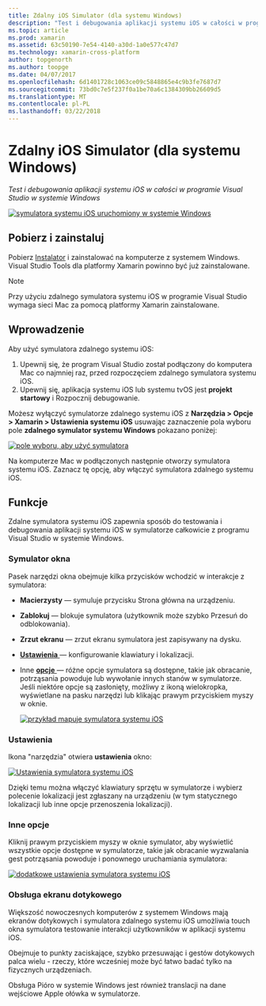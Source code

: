 ```yaml
---
title: Zdalny iOS Simulator (dla systemu Windows)
description: "Test i debugowania aplikacji systemu iOS w całości w programie Visual Studio w systemie Windows"
ms.topic: article
ms.prod: xamarin
ms.assetid: 63c50190-7e54-4140-a30d-1a0e577c47d7
ms.technology: xamarin-cross-platform
author: topgenorth
ms.author: toopge
ms.date: 04/07/2017
ms.openlocfilehash: 6d1401728c1063ce09c5848865e4c9b3fe7687d7
ms.sourcegitcommit: 73bd0c7e5f237f0a1be70a6c1384309bb26609d5
ms.translationtype: MT
ms.contentlocale: pl-PL
ms.lasthandoff: 03/22/2018
---
```

# <a name="remoted-ios-simulator-for-windows"></a>Zdalny iOS Simulator (dla systemu Windows)

_Test i debugowania aplikacji systemu iOS w całości w programie Visual Studio w systemie Windows_

[![](ios-simulator-images/hero-sml.png "symulatora systemu iOS uruchomiony w systemie Windows")](ios-simulator-images/hero.png#lightbox)

## <a name="download-and-install"></a>Pobierz i zainstaluj

Pobierz [Instalator](https://dl.xamarin.com/xamarin-simulator/Xamarin.Simulator.Installer.msi) i zainstalować na komputerze z systemem Windows. Visual Studio Tools dla platformy Xamarin powinno być już zainstalowane.

> [!NOTE]
> Przy użyciu zdalnego symulatora systemu iOS w programie Visual Studio wymaga sieci Mac za pomocą platformy Xamarin zainstalowane.

## <a name="getting-started"></a>Wprowadzenie

Aby użyć symulatora zdalnego systemu iOS:

1. Upewnij się, że program Visual Studio został podłączony do komputera Mac co najmniej raz, przed rozpoczęciem zdalnego symulatora systemu iOS.
2. Upewnij się, aplikacja systemu iOS lub systemu tvOS jest **projekt startowy** i Rozpocznij debugowanie.

Możesz wyłączyć symulatorze zdalnego systemu iOS z **Narzędzia > Opcje > Xamarin > Ustawienia systemu iOS** usuwając zaznaczenie pola wyboru pole **zdalnego symulator systemu Windows** pokazano poniżej:

[![](ios-simulator-images/options-sml.png "pole wyboru, aby użyć symulatora")](ios-simulator-images/options.png#lightbox)

Na komputerze Mac w podłączonych następnie otworzy symulatora systemu iOS. Zaznacz tę opcję, aby włączyć symulatora zdalnego systemu iOS.

## <a name="features"></a>Funkcje

Zdalne symulatora systemu iOS zapewnia sposób do testowania i debugowania aplikacji systemu iOS w symulatorze całkowicie z programu Visual Studio w systemie Windows.

### <a name="simulator-window"></a>Symulator okna

Pasek narzędzi okna obejmuje kilka przycisków wchodzić w interakcje z symulatora:

- **Macierzysty** — symuluje przycisku Strona główna na urządzeniu.
- **Zablokuj** — blokuje symulatora (użytkownik może szybko Przesuń do odblokowania).
- **Zrzut ekranu** — zrzut ekranu symulatora jest zapisywany na dysku.
- [**Ustawienia** ](#settings) — konfigurowanie klawiatury i lokalizacji.
- Inne [ **opcje** ](#options) — różne opcje symulatora są dostępne, takie jak obracanie, potrząsania powoduje lub wywołanie innych stanów w symulatorze. Jeśli niektóre opcje są zasłonięty, możliwy z ikoną wielokropka, wyświetlane na pasku narzędzi lub klikając prawym przyciskiem myszy w oknie.

    [![](ios-simulator-images/maps-app-sml.png "przykład mapuje symulatora systemu iOS")](ios-simulator-images/maps-app.png#lightbox)


### <a name="settings"></a>Ustawienia

Ikona "narzędzia" otwiera **ustawienia** okno:

[![](ios-simulator-images/settings-sml.png "Ustawienia symulatora systemu iOS")](ios-simulator-images/settings.png#lightbox)

Dzięki temu można włączyć klawiatury sprzętu w symulatorze i wybierz polecenie lokalizacji jest zgłaszany na urządzeniu (w tym statycznego lokalizacji lub inne opcje przenoszenia lokalizacji).



### <a name="other-options"></a>Inne opcje

Kliknij prawym przyciskiem myszy w oknie symulator, aby wyświetlić wszystkie opcje dostępne w symulatorze, takie jak obracanie wyzwalania gest potrząsania powoduje i ponownego uruchamiania symulatora:

[![](ios-simulator-images/more-sml.png "dodatkowe ustawienia symulatora systemu iOS")](ios-simulator-images/more.png#lightbox)

### <a name="touchscreen-support"></a>Obsługa ekranu dotykowego

Większość nowoczesnych komputerów z systemem Windows mają ekranów dotykowych i symulatora zdalnego systemu iOS umożliwia touch okna symulatora testowanie interakcji użytkowników w aplikacji systemu iOS.

Obejmuje to punkty zaciskające, szybko przesuwając i gestów dotykowych palca wielu - rzeczy, które wcześniej może być łatwo badać tylko na fizycznych urządzeniach.

Obsługa Pióro w systemie Windows jest również translacji na dane wejściowe Apple ołówka w symulatorze.

<!--
<a name="knownissues" />

# Known Issues

 - Apple Watch devices may show in the Visual Studio device list, but are not yet supported.
 - Launching in **Release** mode may also start Apple’s simulator on the networked Mac.
 - Closing the remote iOS Simulator on Windows will not immediately stop debugging in Visual Studio. Stop debugging manually from the menu or the red button.
 - Opening too many different simulators simultaneously will produce unexpected results.
 - Exception of type `Foundation.NSErrorException` may be thrown while launching Simulators. Workaround is to kill csproxy (server process) on the Mac host and re-deploy to the simulator.
 - Performance may be slower when using Xcode 8
-->

